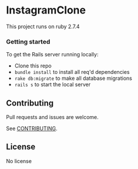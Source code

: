 # InstagramClone

This project runs on ruby 2.7.4

### Getting started

To get the Rails server running locally:

- Clone this repo
- `bundle install` to install all req'd dependencies
- `rake db:migrate` to make all database migrations
- `rails s` to start the local server

## Contributing

Pull requests and issues are welcome.

See [CONTRIBUTING](ContributingGuidelines.md).

## License
No license